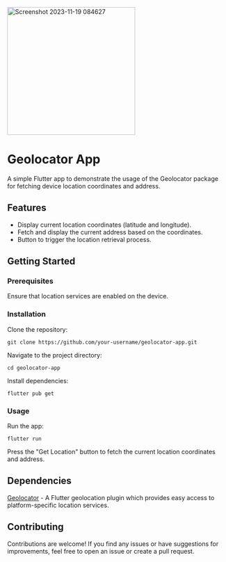<img width="294" alt="Screenshot 2023-11-19 084627" src="https://github.com/ijas9118/geolocator/assets/83322316/57f2c161-22f1-4fb5-82ba-5ee67f098b32">

# Geolocator App
A simple Flutter app to demonstrate the usage of the Geolocator package for fetching device location coordinates and address.

## Features
- Display current location coordinates (latitude and longitude).
- Fetch and display the current address based on the coordinates.
- Button to trigger the location retrieval process.
## Getting Started
### Prerequisites
Ensure that location services are enabled on the device.
### Installation
Clone the repository:
```
git clone https://github.com/your-username/geolocator-app.git
```

Navigate to the project directory:
```
cd geolocator-app
```

Install dependencies:
```
flutter pub get
```

### Usage
Run the app:
```
flutter run
```
Press the "Get Location" button to fetch the current location coordinates and address.

## Dependencies
[Geolocator](https://pub.dev/packages/geolocator) - A Flutter geolocation plugin which provides easy access to platform-specific location services.
## Contributing
Contributions are welcome! If you find any issues or have suggestions for improvements, feel free to open an issue or create a pull request.
